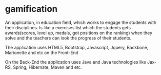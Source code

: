 # gamification
An application, in education field, which works to engage the students with their disciplines. Is like a exercises list which the students gets awards(scores, level up, medals, got positions on the ranking) when they solve and the teachers can look the progress of their students.

The application uses HTML5, Bootstrap, Javascript, Jquery, Backbone, Marionette and etc on the Front-End  

On the Back-End the application uses Java and Java technologies like Jax-RS, Spring, Hibernate, Maven and etc.
